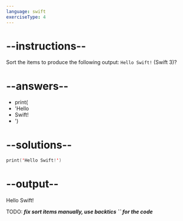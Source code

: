 ```yaml
---
language: swift
exerciseType: 4
---
```


# --instructions--

Sort the items to produce the following output: `Hello Swift!` (Swift 3)?

# --answers--

- print(
- 'Hello 
- Swift!
- ')

# --solutions--

```swift
print('Hello Swift!')
```

# --output--

Hello Swift!

TODO: ___fix sort items manually, use backtics `` for the code___
